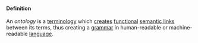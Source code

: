 #### Definition

An *ontology* is a [terminology](https://github.com/gcassel/Modular-Organization-Terminology/blob/master/terms/terminology.md) which [creates](https://github.com/gcassel/Modular-Organization-Terminology/blob/master/terms/create.md) [functional](https://github.com/gcassel/Modular-Organization-Terminology/blob/master/terms/function.md) [semantic links](https://github.com/gcassel/Modular-Organization-Terminology/blob/master/terms/semantic-link.md) between its terms, thus creating a [grammar](https://github.com/gcassel/Modular-Organizing-Terminology/blob/master/terms/grammar.md) in human-readable or machine-readable [language](https://github.com/gcassel/Modular-Organizing-Terminology/blob/master/terms/language.md).
